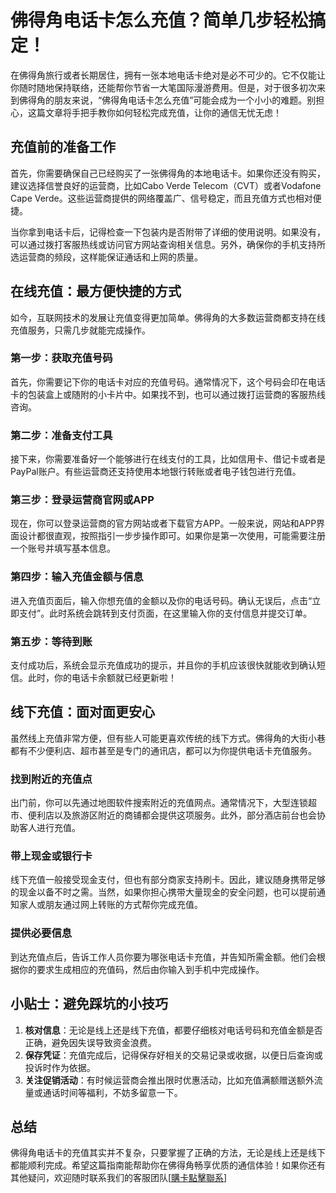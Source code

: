 # 佛得角电话卡怎么充值？简单几步轻松搞定！

在佛得角旅行或者长期居住，拥有一张本地电话卡绝对是必不可少的。它不仅能让你随时随地保持联络，还能帮你节省一大笔国际漫游费用。但是，对于很多初次来到佛得角的朋友来说，“佛得角电话卡怎么充值”可能会成为一个小小的难题。别担心，这篇文章将手把手教你如何轻松完成充值，让你的通信无忧无虑！

## 充值前的准备工作

首先，你需要确保自己已经购买了一张佛得角的本地电话卡。如果你还没有购买，建议选择信誉良好的运营商，比如Cabo Verde Telecom（CVT）或者Vodafone Cape Verde。这些运营商提供的网络覆盖广、信号稳定，而且充值方式也相对便捷。

当你拿到电话卡后，记得检查一下包装内是否附带了详细的使用说明。如果没有，可以通过拨打客服热线或访问官方网站查询相关信息。另外，确保你的手机支持所选运营商的频段，这样能保证通话和上网的质量。

## 在线充值：最方便快捷的方式

如今，互联网技术的发展让充值变得更加简单。佛得角的大多数运营商都支持在线充值服务，只需几步就能完成操作。

### 第一步：获取充值号码

首先，你需要记下你的电话卡对应的充值号码。通常情况下，这个号码会印在电话卡的包装盒上或随附的小卡片中。如果找不到，也可以通过拨打运营商的客服热线咨询。

### 第二步：准备支付工具

接下来，你需要准备好一个能够进行在线支付的工具，比如信用卡、借记卡或者是PayPal账户。有些运营商还支持使用本地银行转账或者电子钱包进行充值。

### 第三步：登录运营商官网或APP

现在，你可以登录运营商的官方网站或者下载官方APP。一般来说，网站和APP界面设计都很直观，按照指引一步步操作即可。如果你是第一次使用，可能需要注册一个账号并填写基本信息。

### 第四步：输入充值金额与信息

进入充值页面后，输入你想充值的金额以及你的电话号码。确认无误后，点击“立即支付”。此时系统会跳转到支付页面，在这里输入你的支付信息并提交订单。

### 第五步：等待到账

支付成功后，系统会显示充值成功的提示，并且你的手机应该很快就能收到确认短信。此时，你的电话卡余额就已经更新啦！

## 线下充值：面对面更安心

虽然线上充值非常方便，但有些人可能更喜欢传统的线下方式。佛得角的大街小巷都有不少便利店、超市甚至是专门的通讯店，都可以为你提供电话卡充值服务。

### 找到附近的充值点

出门前，你可以先通过地图软件搜索附近的充值网点。通常情况下，大型连锁超市、便利店以及旅游区附近的商铺都会提供这项服务。此外，部分酒店前台也会协助客人进行充值。

### 带上现金或银行卡

线下充值一般接受现金支付，但也有部分商家支持刷卡。因此，建议随身携带足够的现金以备不时之需。当然，如果你担心携带大量现金的安全问题，也可以提前通知家人或朋友通过网上转账的方式帮你完成充值。

### 提供必要信息

到达充值点后，告诉工作人员你要为哪张电话卡充值，并告知所需金额。他们会根据你的要求生成相应的充值码，然后由你输入到手机中完成操作。

## 小贴士：避免踩坑的小技巧

1. **核对信息**：无论是线上还是线下充值，都要仔细核对电话号码和充值金额是否正确，避免因失误导致资金浪费。
2. **保存凭证**：充值完成后，记得保存好相关的交易记录或收据，以便日后查询或投诉时作为依据。
3. **关注促销活动**：有时候运营商会推出限时优惠活动，比如充值满额赠送额外流量或通话时间等福利，不妨多留意一下。

## 总结

佛得角电话卡的充值其实并不复杂，只要掌握了正确的方法，无论是线上还是线下都能顺利完成。希望这篇指南能帮助你在佛得角畅享优质的通信体验！如果你还有其他疑问，欢迎随时联系我们的客服团队[[購卡點擊聯系](https://t.me/s/esim1088)]